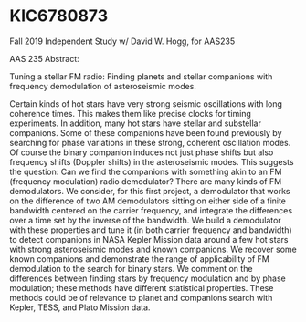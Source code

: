 # KIC6780873
Fall 2019 Independent Study w/ David W. Hogg, for AAS235

AAS 235 Abstract:

Tuning a stellar FM radio: Finding planets and stellar companions with frequency demodulation of asteroseismic modes.


Certain kinds of hot stars have very strong seismic oscillations with long coherence times. This makes them like precise clocks for timing experiments. In addition, many hot stars have stellar and substellar companions. Some of these companions have been found previously by searching for phase variations in these strong, coherent oscillation modes. Of course the binary companion induces not just phase shifts but also frequency shifts (Doppler shifts) in the asteroseismic modes. This suggests the question: Can we find the companions with something akin to an FM (frequency modulation) radio demodulator? There are many kinds of FM demodulators. We consider, for this first project, a demodulator that works on the difference of two AM demodulators sitting on either side of a finite bandwidth centered on the carrier frequency, and integrate the differences over a time set by the inverse of the bandwidth. We build a demodulator with these properties and tune it (in both carrier frequency and bandwidth) to detect companions in NASA Kepler Mission data around a few hot stars with strong asteroseismic modes and known companions. We recover some known companions and demonstrate the range of applicability of FM demodulation to the search for binary stars. We comment on the differences between finding stars by frequency modulation and by phase modulation; these methods have different statistical properties. These methods could be of relevance to planet and companions search with Kepler, TESS, and Plato Mission data.
